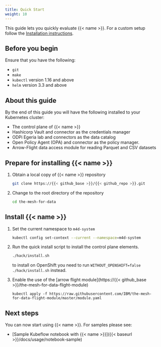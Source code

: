 ```yaml
---
title: Quick Start
weight: 10
---
```


This guide lets you quickly evaluate {{< name >}}. For a custom setup follow the [Installation instructions](../install).

## Before you begin
Ensure that you have the following:
- `git`
- `make`
- `kubectl` version 1.16 and above
- `helm` version 3.3 and above

## About this guide
By the end of this guide you will have the following installed to your Kubernetes cluster:
- The control plane of {{< name >}}
- Hashicorp Vault and connector as the credentials manager 
- ODPi Egeria lab and connectors as the data catalog
- Open Policy Agent (OPA) and connector as the policy manager.
- Arrow-Flight data access module for reading Parquet and CSV datasets

## Prepare for installing {{< name >}}

1.  Obtain a local copy of {{< name >}} repository
    ```bash
    git clone https://{{< github_base >}}/{{< github_repo >}}.git
    ```
1.  Change to the root directory of the repository
    ```bash
    cd the-mesh-for-data
    ```

## Install {{< name >}}

1. Set the current namespace to `m4d-system`
    ```bash
    kubectl config set-context --current --namespace=m4d-system
    ```
1. Run the quick install script to install the control plane elements.

    ```bash
    ./hack/install.sh
    ```

    to install on OpenShift you need to run ```WITHOUT_OPENSHIFT=false ./hack/install.sh``` instead.

1. Enable the use of the [arrow flight module](https://{{< github_base >}}/the-mesh-for-data-flight-module)
    ```
    kubectl apply -f https://raw.githubusercontent.com/IBM/the-mesh-for-data-flight-module/master/module.yaml
    ```

## Next steps
You can now start using {{< name >}}. For samples please see:
- [Sample Kubeflow notebook with {{< name >}}]({{< baseurl >}}/docs/usage/notebook-sample)
